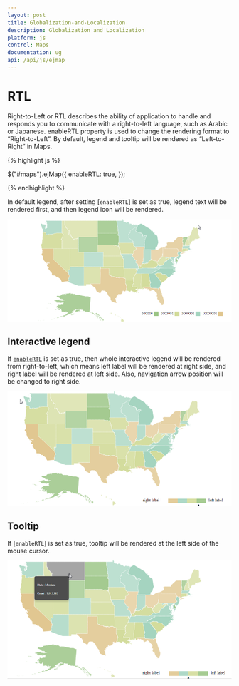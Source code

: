 ```yaml
---
layout: post
title: Globalization-and-Localization 
description: Globalization and Localization 
platform: js
control: Maps
documentation: ug
api: /api/js/ejmap
---
```


# RTL

Right-to-Left or RTL describes the ability of application to handle and responds you to communicate with a right-to-left language, such as Arabic or Japanese. enableRTL property is used to change the rendering format to “Right-to-Left”. By default, legend and tooltip will be rendered as “Left-to-Right” in Maps.

{% highlight js %}

$("#maps").ejMap({
                enableRTL: true,
});

{% endhighlight %}

In default legend, after setting [`enableRTL`] is set as true, legend text will be rendered first, and then legend icon will be rendered. 

![](/js/Maps/Globalization-and-Localization_images/Globalization-and-Localization_images1.png)

## Interactive legend

If [`enableRTL`](../api/ejmap#members:enablertl) is set as true, then whole interactive legend will be rendered from right-to-left, which means left label will be rendered at right side, and right label will be rendered at left side. Also, navigation arrow position will be changed to right side.

![](/js/Maps/Globalization-and-Localization_images/Globalization-and-Localization_images2.png)

## Tooltip

If [`enableRTL`] is set as true, tooltip will be rendered at the left side of the mouse cursor. 

![](/js/Maps/Globalization-and-Localization_images/Globalization-and-Localization_images3.png)

